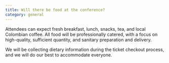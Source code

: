 ```yaml
---
title: Will there be food at the conference?
category: general
---
```

Attendees can expect fresh breakfast, lunch, snacks, tea, and local Colombian coffee. All food will be professionally catered, with a focus on high-quality, sufficient quantity, and sanitary preparation and delivery.  

We will be collecting dietary information during the ticket checkout process, and we will do our best to accommodate everyone.